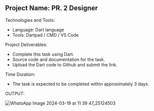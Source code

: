 
## Project Name: PR. 2 Designer

Technologies and Tools:
- Language: Dart language
- Tools: Dartpad / CMD / VS Code

Project Deliverables:
- Complete this task using Dart.
- Source code and documentation for the task.
- Upload the Dart code to Github and submit the link.

Time Duration:
- The task is expected to be completed within approximately 3 days.

OUTPUT:



![WhatsApp Image 2024-03-19 at 11 39 47_25124503](https://github.com/PARASSALIYA/Core_Flutter/assets/143994351/6a6c1525-e9a5-40ba-b7d0-fed6d7a95155)
